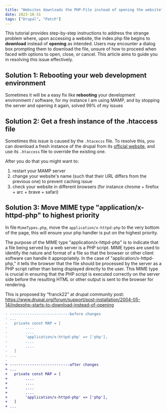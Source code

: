 ```yaml
---
title: "Websites downloads the PHP-File instead of opening the website"
date: 2023-10-31
tags: ["Drupal", "Patch"]
---
```


This tutorial provides step-by-step instructions to address the strange problem where, upon accessing a website, the index.php file begins to **download** instead of **opening** as intended. Users may encounter a dialog box prompting them to download the file, unsure of how to proceed when faced with options to open, close, or cancel. This article aims to guide you in resolving this issue effectively.

## 	Solution 1: Rebooting your web development environment

Sometimes it will be a easy fix like **rebooting** your development environment / software, for my instance I am using MAMP, and by stopping the server and opening it again, solved 99% of my issues



## Solution 2: Get a fresh instance of the .htaccess file

Sometimes this issue is caused by the `.htacecss` file. To resolve this, you can download a fresh instance of the drupal from its [official website](https://www.drupal.org/download), and use its `.htaccess`  file to override the existing one. 

After you do that you might want to: 

1.   restart your MAMP server 
2.   change your website's name (such that their URL differs from the previous one) to prevent caching issue
3.   check your website in different browsers (for instance chrome + firefox + arc + brave + safari)




## Solution 3: Move MIME type "application/x-httpd-php" to highest priority

In file `MimeTypes.php`, move the `application/x-httpd-php` to the very bottom of the page, this will ensure your php handler is put on the highest priority.

The purpose of the MIME type "application/x-httpd-php" is to indicate that a file being served by a web server is a PHP script. MIME types are used to identify the nature and format of a file so that the browser or other client software can handle it appropriately. In the case of "application/x-httpd-php," it tells the browser that the file should be processed by the server as a PHP script rather than being displayed directly to the user. This MIME type is crucial in ensuring that the PHP script is executed correctly on the server side before the resulting HTML or other output is sent to the browser for rendering.

This is proposed by “franck22” at drupal community post: https://www.drupal.org/forum/support/post-installation/2004-05-14/indexphp-starts-to-download-instead-of-opening


```diff
- ---------------------------before changes
- ...
-   private const MAP = [
-        ....
-        ....
-        'application/x-httpd-php' => ['php'],
-        ....
-        ....
-   ]
- ...
-
+ ---------------------------after changes
+ ...
+   private const MAP = [
+        ....
+        ....
+        ....
+        ....
+        'application/x-httpd-php' => ['php'],
+   ]
+ ...
```
